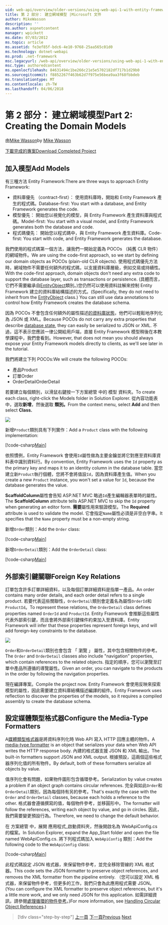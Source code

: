 ```yaml
---
uid: web-api/overview/older-versions/using-web-api-1-with-entity-framework-5/using-web-api-with-entity-framework-part-2
title: 第 2 部分： 建立網域模型 |Microsoft 文件
author: MikeWasson
description: ''
ms.author: aspnetcontent
manager: wpickett
ms.date: 07/03/2012
ms.topic: article
ms.assetid: fe3ef85f-bdc6-4e10-9768-25aa565c01d0
ms.technology: dotnet-webapi
ms.prod: .net-framework
msc.legacyurl: /web-api/overview/older-versions/using-web-api-1-with-entity-framework-5/using-web-api-with-entity-framework-part-2
msc.type: authoredcontent
ms.openlocfilehash: 84631494c1be266c21e5e5702182df717b1d29b0
ms.sourcegitcommit: f8852267f463b62d7f975e56bea9aa3f68fbbdeb
ms.translationtype: MT
ms.contentlocale: zh-TW
ms.lasthandoff: 04/06/2018
---
```

<a name="part-2-creating-the-domain-models"></a><span data-ttu-id="13f9c-102">第 2 部分： 建立網域模型</span><span class="sxs-lookup"><span data-stu-id="13f9c-102">Part 2: Creating the Domain Models</span></span>
====================
<span data-ttu-id="13f9c-103">由[Mike Wasson](https://github.com/MikeWasson)</span><span class="sxs-lookup"><span data-stu-id="13f9c-103">by [Mike Wasson](https://github.com/MikeWasson)</span></span>

[<span data-ttu-id="13f9c-104">下載完成的專案</span><span class="sxs-lookup"><span data-stu-id="13f9c-104">Download Completed Project</span></span>](http://code.msdn.microsoft.com/ASP-NET-Web-API-with-afa30545)

## <a name="add-models"></a><span data-ttu-id="13f9c-105">加入模型</span><span class="sxs-lookup"><span data-stu-id="13f9c-105">Add Models</span></span>

<span data-ttu-id="13f9c-106">有三種方法 Entity Framework:</span><span class="sxs-lookup"><span data-stu-id="13f9c-106">There are three ways to approach Entity Framework:</span></span>

- <span data-ttu-id="13f9c-107">資料庫優先 （contract-first）： 使用資料庫時，開始和 Entity Framework 產生的程式碼。</span><span class="sxs-lookup"><span data-stu-id="13f9c-107">Database-first: You start with a database, and Entity Framework generates the code.</span></span>
- <span data-ttu-id="13f9c-108">模型優先： 開始您以視覺化的模型，與 Entity Framework 產生資料庫與程式碼。</span><span class="sxs-lookup"><span data-stu-id="13f9c-108">Model-first: You start with a visual model, and Entity Framework generates both the database and code.</span></span>
- <span data-ttu-id="13f9c-109">程式碼優先： 開始您以程式碼中，與 Entity Framework 產生資料庫。</span><span class="sxs-lookup"><span data-stu-id="13f9c-109">Code-first: You start with code, and Entity Framework generates the database.</span></span>

<span data-ttu-id="13f9c-110">我們使用的程式碼第一個方法，讓我們一開始定義為 POCOs （純舊 CLR 物件） 的網域物件。</span><span class="sxs-lookup"><span data-stu-id="13f9c-110">We are using the code-first approach, so we start by defining our domain objects as POCOs (plain-old CLR objects).</span></span> <span data-ttu-id="13f9c-111">使用程式碼優先方法時，網域物件不需要任何額外的程式碼，以支援資料庫層級，例如交易或持續性。</span><span class="sxs-lookup"><span data-stu-id="13f9c-111">With the code-first approach, domain objects don't need any extra code to support the database layer, such as transactions or persistence.</span></span> <span data-ttu-id="13f9c-112">(具體而言，它們不需要繼承自[EntityObject](https://msdn.microsoft.com/library/system.data.objects.dataclasses.entityobject.aspx)類別。)您仍然可以使用資料註解來控制 Entity Framework 建立的資料庫結構描述的方式。</span><span class="sxs-lookup"><span data-stu-id="13f9c-112">(Specifically, they do not need to inherit from the [EntityObject](https://msdn.microsoft.com/library/system.data.objects.dataclasses.entityobject.aspx) class.) You can still use data annotations to control how Entity Framework creates the database schema.</span></span>

<span data-ttu-id="13f9c-113">因為 POCOs 不會包含任何額外的屬性描述[的資料庫狀態](https://msdn.microsoft.com/library/system.data.entitystate.aspx)，他們可以輕鬆地序列化為 JSON 或 XML。</span><span class="sxs-lookup"><span data-stu-id="13f9c-113">Because POCOs do not carry any extra properties that describe [database state](https://msdn.microsoft.com/library/system.data.entitystate.aspx), they can easily be serialized to JSON or XML.</span></span> <span data-ttu-id="13f9c-114">不過，這不表示您應該一律公開給用戶端，直接 Entity Framework 模型稍後在本教學課程中，我們會看到。</span><span class="sxs-lookup"><span data-stu-id="13f9c-114">However, that does not mean you should always expose your Entity Framework models directly to clients, as we'll see later in the tutorial.</span></span>

<span data-ttu-id="13f9c-115">我們將建立下列 POCOs:</span><span class="sxs-lookup"><span data-stu-id="13f9c-115">We will create the following POCOs:</span></span>

- <span data-ttu-id="13f9c-116">產品</span><span class="sxs-lookup"><span data-stu-id="13f9c-116">Product</span></span>
- <span data-ttu-id="13f9c-117">訂單</span><span class="sxs-lookup"><span data-stu-id="13f9c-117">Order</span></span>
- <span data-ttu-id="13f9c-118">OrderDetail</span><span class="sxs-lookup"><span data-stu-id="13f9c-118">OrderDetail</span></span>

<span data-ttu-id="13f9c-119">若要建立每個類別，以滑鼠右鍵按一下方案總管 中的 模型 資料夾。</span><span class="sxs-lookup"><span data-stu-id="13f9c-119">To create each class, right-click the Models folder in Solution Explorer.</span></span> <span data-ttu-id="13f9c-120">從內容功能表中，選取**新增**，然後選取 **類別。**</span><span class="sxs-lookup"><span data-stu-id="13f9c-120">From the context menu, select **Add** and then select **Class.**</span></span>

![](using-web-api-with-entity-framework-part-2/_static/image1.png)

<span data-ttu-id="13f9c-121">新增`Product`類別具有下列實作：</span><span class="sxs-lookup"><span data-stu-id="13f9c-121">Add a `Product` class with the following implementation:</span></span>

[!code-csharp[Main](using-web-api-with-entity-framework-part-2/samples/sample1.cs)]

<span data-ttu-id="13f9c-122">依照慣例，Entity Framework 會使用`Id`屬性做為主要金鑰並將它對應至資料庫資料表中識別資料行。</span><span class="sxs-lookup"><span data-stu-id="13f9c-122">By convention, Entity Framework uses the `Id` property as the primary key and maps it to an identity column in the database table.</span></span> <span data-ttu-id="13f9c-123">當您建立新`Product`執行個體，您將不會將值設`Id`，因為資料庫產生值。</span><span class="sxs-lookup"><span data-stu-id="13f9c-123">When you create a new `Product` instance, you won't set a value for `Id`, because the database generates the value.</span></span>

<span data-ttu-id="13f9c-124">**ScaffoldColumn**屬性會告知 ASP.NET MVC 略過`Id`產生編輯器表單時的屬性。</span><span class="sxs-lookup"><span data-stu-id="13f9c-124">The **ScaffoldColumn** attribute tells ASP.NET MVC to skip the `Id` property when generating an editor form.</span></span> <span data-ttu-id="13f9c-125">**需要**屬性用來驗證模型。</span><span class="sxs-lookup"><span data-stu-id="13f9c-125">The **Required** attribute is used to validate the model.</span></span> <span data-ttu-id="13f9c-126">它會指定`Name`屬性必須是非空白字串。</span><span class="sxs-lookup"><span data-stu-id="13f9c-126">It specifies that the `Name` property must be a non-empty string.</span></span>

<span data-ttu-id="13f9c-127">新增`Order`類別：</span><span class="sxs-lookup"><span data-stu-id="13f9c-127">Add the `Order` class:</span></span>

[!code-csharp[Main](using-web-api-with-entity-framework-part-2/samples/sample2.cs)]

<span data-ttu-id="13f9c-128">新增`OrderDetail`類別：</span><span class="sxs-lookup"><span data-stu-id="13f9c-128">Add the `OrderDetail` class:</span></span>

[!code-csharp[Main](using-web-api-with-entity-framework-part-2/samples/sample3.cs)]

## <a name="foreign-key-relations"></a><span data-ttu-id="13f9c-129">外部索引鍵關聯</span><span class="sxs-lookup"><span data-stu-id="13f9c-129">Foreign Key Relations</span></span>

<span data-ttu-id="13f9c-130">訂單包含許多訂單詳細資料，以及每個訂單詳細資料是指單一產品。</span><span class="sxs-lookup"><span data-stu-id="13f9c-130">An order contains many order details, and each order detail refers to a single product.</span></span> <span data-ttu-id="13f9c-131">若要代表這些關聯性，`OrderDetail`類別會定義名為屬性`OrderId`和`ProductId`。</span><span class="sxs-lookup"><span data-stu-id="13f9c-131">To represent these relations, the `OrderDetail` class defines properties named `OrderId` and `ProductId`.</span></span> <span data-ttu-id="13f9c-132">Entity Framework 會推斷這些屬性代表外部索引鍵，而且會將外部索引鍵條件約束加入至資料庫。</span><span class="sxs-lookup"><span data-stu-id="13f9c-132">Entity Framework will infer that these properties represent foreign keys, and will add foreign-key constraints to the database.</span></span>

![](using-web-api-with-entity-framework-part-2/_static/image2.png)

<span data-ttu-id="13f9c-133">`Order`和`OrderDetail`類別也會包含 「 瀏覽 」 屬性，其中包含相關物件的參考。</span><span class="sxs-lookup"><span data-stu-id="13f9c-133">The `Order` and `OrderDetail` classes also include "navigation" properties, which contain references to the related objects.</span></span> <span data-ttu-id="13f9c-134">指定的順序，您可以瀏覽至訂單中產品所遵循的導覽屬性。</span><span class="sxs-lookup"><span data-stu-id="13f9c-134">Given an order, you can navigate to the products in the order by following the navigation properties.</span></span>

<span data-ttu-id="13f9c-135">現在編譯專案。</span><span class="sxs-lookup"><span data-stu-id="13f9c-135">Compile the project now.</span></span> <span data-ttu-id="13f9c-136">Entity Framework 會使用反映來探索模型的屬性，因此需要建立資料庫結構描述編譯的組件。</span><span class="sxs-lookup"><span data-stu-id="13f9c-136">Entity Framework uses reflection to discover the properties of the models, so it requires a compiled assembly to create the database schema.</span></span>

## <a name="configure-the-media-type-formatters"></a><span data-ttu-id="13f9c-137">設定媒體類型格式器</span><span class="sxs-lookup"><span data-stu-id="13f9c-137">Configure the Media-Type Formatters</span></span>

<span data-ttu-id="13f9c-138">A[媒體類型格式器](../../formats-and-model-binding/media-formatters.md)是將資料序列化時 Web API 寫入 HTTP 回應主體的物件。</span><span class="sxs-lookup"><span data-stu-id="13f9c-138">A [media-type formatter](../../formats-and-model-binding/media-formatters.md) is an object that serializes your data when Web API writes the HTTP response body.</span></span> <span data-ttu-id="13f9c-139">內建的格式器支援 JSON 和 XML 輸出。</span><span class="sxs-lookup"><span data-stu-id="13f9c-139">The built-in formatters support JSON and XML output.</span></span> <span data-ttu-id="13f9c-140">根據預設，這兩個這些格式器序列化值的所有物件。</span><span class="sxs-lookup"><span data-stu-id="13f9c-140">By default, both of these formatters serialize all objects by value.</span></span>

<span data-ttu-id="13f9c-141">值序列化會有問題，如果物件圖形包含循環參考。</span><span class="sxs-lookup"><span data-stu-id="13f9c-141">Serialization by value creates a problem if an object graph contains circular references.</span></span> <span data-ttu-id="13f9c-142">完全與如此`Order`和`OrderDetail`類別，因為每個持有另的參考。</span><span class="sxs-lookup"><span data-stu-id="13f9c-142">That's exactly the case with the `Order` and `OrderDetail` classes, because each holds a reference to the other.</span></span> <span data-ttu-id="13f9c-143">格式器會遵循撰寫的值，每個物件參考，並移圓形中。</span><span class="sxs-lookup"><span data-stu-id="13f9c-143">The formatter will follow the references, writing each object by value, and go in circles.</span></span> <span data-ttu-id="13f9c-144">因此，我們需要變更預設行為。</span><span class="sxs-lookup"><span data-stu-id="13f9c-144">Therefore, we need to change the default behavior.</span></span>

<span data-ttu-id="13f9c-145">在 方案總管 中，展開 應用程式\_啟動資料夾，然後開啟名為 WebApiConfig.cs 的檔案。</span><span class="sxs-lookup"><span data-stu-id="13f9c-145">In Solution Explorer, expand the App\_Start folder and open the file named WebApiConfig.cs.</span></span> <span data-ttu-id="13f9c-146">將下列程式碼加入 `WebApiConfig` 類別：</span><span class="sxs-lookup"><span data-stu-id="13f9c-146">Add the following code to the `WebApiConfig` class:</span></span>

[!code-csharp[Main](using-web-api-with-entity-framework-part-2/samples/sample4.cs?highlight=11)]

<span data-ttu-id="13f9c-147">此程式碼設定 JSON 格式器，來保留物件參考，並完全移除管線的 XML 格式器。</span><span class="sxs-lookup"><span data-stu-id="13f9c-147">This code sets the JSON formatter to preserve object references, and removes the XML formatter from the pipeline entirely.</span></span> <span data-ttu-id="13f9c-148">（您可以設定 XML 格式器，來保留物件參考，但更多的工作，我們只會為此應用程式需要 JSON。</span><span class="sxs-lookup"><span data-stu-id="13f9c-148">(You can configure the XML formatter to preserve object references, but it's a little more work, and we only need JSON for this application.</span></span> <span data-ttu-id="13f9c-149">如需詳細資訊，請參閱[處理循環的物件參考](../../formats-and-model-binding/json-and-xml-serialization.md#handling_circular_object_references)。)</span><span class="sxs-lookup"><span data-stu-id="13f9c-149">For more information, see [Handling Circular Object References](../../formats-and-model-binding/json-and-xml-serialization.md#handling_circular_object_references).)</span></span>

> [!div class="step-by-step"]
> <span data-ttu-id="13f9c-150">[上一頁](using-web-api-with-entity-framework-part-1.md)
> [下一頁](using-web-api-with-entity-framework-part-3.md)</span><span class="sxs-lookup"><span data-stu-id="13f9c-150">[Previous](using-web-api-with-entity-framework-part-1.md)
[Next](using-web-api-with-entity-framework-part-3.md)</span></span>
